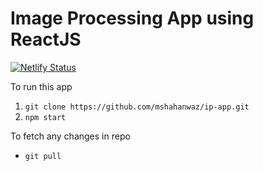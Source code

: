 # Image Processing App using ReactJS
[![Netlify Status](https://api.netlify.com/api/v1/badges/25fd773c-69c0-4a8d-b646-690f1f930f24/deploy-status)](https://app.netlify.com/sites/ip-app/deploys)

To run this app
1. `git clone https://github.com/mshahanwaz/ip-app.git`
2. `npm start`

To fetch any changes in repo
- `git pull`
